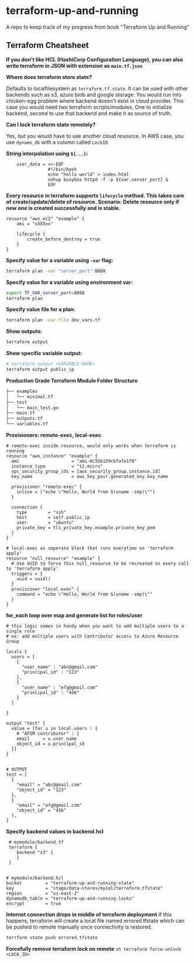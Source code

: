 # terraform-up-and-running
A repo to keep track of my progress from book "Terraform Up and Running"


## Terraform Cheatsheet

**If you don't like HCL (HashiCorp Configuration Language), you can also write terraform in JSON with extension as `main.tf.json`**


**Where does terraform store state?**

Defaults to localfilesystem as `terraform.tf.state`. It can be used with other backends such as s3, azure blob and google storage. 
You would run into chicken-egg problem where backend doesn't exist in cloud provider. This case you would need two terraform scripts/modules. One to initialize backend, second to use that backend and make it as source of truth.


**Can I lock terraform state remotely?**

Yes, but you would have to use another cloud resource. In AWS case, you use `dynamo_db` with a column called `LockID`



**String interpolation using `${...}`:**
```hcl
    user_data = <<-EOF
                #!/bin/bash
                echo "hello world" > index.html
                nohup busybox httpd -f -p ${var.server_port} &
                EOF
```


**Every resource in terraform supports `lifecycle` method.
This takes care of create/update/delete of resource.
Scenario: Delete resource only if new one is created successfully and is stable.**
```hcl
resource "aws_ec2" "example" {
    ami = "xXXXxx"

    lifecycle {
        create_before_destroy = true
    }
}

```


**Specify value for a variable using `-var` flag:**
```bash
terraform plan -var "server_port" 8080
```


**Specify value for a variable using environment var:**
```bash
export TF_VAR_server_port=8080
terraform plan
```


**Specify value file for a plan:**
```bash
terraform plan -var-file dev_vars.tf
```


**Show outputs:**
```bash
terraform output
```

**Show specific variable output:**
```bash
# terraform output <VARIABLE-NAME>
terraform output public_ip
```

**Production Grade Terraform Module Folder Structure**
```bash
├── examples
│   └── minimal.tf
├── test
│   └── main_test.go
├── main.tf
├── outputs.tf
└── variables.tf
```

**Provisioners: remote-exec, local-exec**
```hcl
# remote-exec inside resource, would only works when terraform is running
resource "aws_instance" "example" {
  ami                    = "ami-0c55b159cbfafe1f0"
  instance_type          = "t2.micro"
  vpc_security_group_ids = [aws_security_group.instance.id]
  key_name               = aws_key_pair.generated_key.key_name

  provisioner "remote-exec" {
    inline = ["echo \"Hello, World from $(uname -smp)\""]
  }

  connection {
    type        = "ssh"
    host        = self.public_ip
    user        = "ubuntu"
    private_key = tls_private_key.example.private_key_pem
  }
}
```
```hcl
# local-exec as seperate block that runs everytime on 'terraform apply'
resource "null_resource" "example" {
  # Use UUID to force this null_resource to be recreated on every call to 'terraform apply'
  triggers = {
    uuid = uuid()
  }
  provisioner "local-exec" {
    command = "echo \"Hello, World from $(uname -smp)\""
  }
}
```


**for_each loop over map and generate list for roles/user**
```hcl
# this logic comes in handy when you want to add multiple users to a single role
# ex: add multiple users with Contributor access to Azure Resource Group

locals {
  users = [
    {
      "user_name" : "abc@gmail.com"
      "principal_id" : "123"
    },
    {
      "user_name" : "efg@gmail.com"
      "principal_id" : "456"
    }
  ]

}

output "test" {
  value = [for u in local.users : {
    # "APIM contributor" : {
    email     = u.user_name
    object_id = u.principal_id
  }]
}


# OUTPUT
test = [
  {
    "email" = "abc@gmail.com"
    "object_id" = "123"
  },
  {
    "email" = "efg@gmail.com"
    "object_id" = "456"
  },
]

```

**Specify backend values in backend.hcl**
```hcl
 # mymodule/backend.tf
 terraform {
    backend "s3" {
    }
 }
 
 
# mymodule/backend.hcl
bucket         = "terraform-up-and-running-state"
key            = "stage/data-stores/mysql/terraform.tfstate"
region         = "us-east-2"
dynamodb_table = "terraform-up-and-running-locks"
encrypt        = true
```

**Internet connection drops in middle of terraform deployment**
If this happens, terraform will create a local file named errored.tfstate which can be pushed to remote manually once connectivity is restored.
```sh
terrform state push errored.tfstate
```

**Forcefully remove terraform lock on remote**
``sh
terraform force-unlock <LOCK_ID>
``

